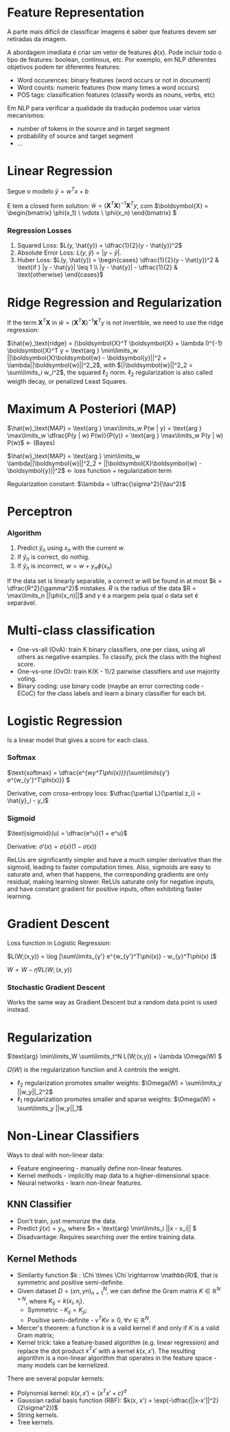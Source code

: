 # Feature Representation

A parte mais difícil de classificar imagens é saber que features devem ser retiradas da imagem.

A abordagem imediata é criar um vetor de features $\phi(x)$. Pode incluir todo o tipo de features: boolean, continous, etc. Por exemplo, em NLP diferentes objetivos podem ter diferentes features:

- Word occurences: binary features (word occurs or not in document)
- Word counts: numeric features (how many times a word occurs)
- POS tags: classification features (classify words as nouns, verbs, etc)

Em NLP para verificar a qualidade da tradução podemos usar vários mecanismos:

- number of tokens in the source and in target segment
- probability of source and target segment
- ...

# Linear Regression

Segue o modelo $\hat{y} = w^Tx + b$

E tem a closed form solution: $\hat{w} = (\boldsymbol{X}^T \boldsymbol{X})^{-1} \boldsymbol{X}^T y$, com $\boldsymbol{X} = \begin{bmatrix} \phi(x_1) \\ \vdots \\ \phi(x_n) \end{bmatrix} $

### Regression Losses

1. Squared Loss: $L(y, \hat{y}) = \dfrac{1}{2}(y - \hat{y})^2$
2. Absolute Error Loss: $L(y, \hat{y}) = |y - \hat{y}|$.
3. Huber Loss: $L(y, \hat{y}) = \begin{cases} \dfrac{1}{2}(y - \hat{y})^2 & \text{if } |y - \hat{y}| \leq 1 \\ |y - \hat{y}| - \dfrac{1}{2} & \text{otherwise} \end{cases}$

# Ridge Regression and Regularization

If the term $\boldsymbol{X}^T \boldsymbol{X}$ in $\hat{w} = (\boldsymbol{X}^T \boldsymbol{X})^{-1} \boldsymbol{X}^T y$ is not invertible, we need to use the ridge regression:

$\hat{w}_\text{ridge} = (\boldsymbol{X}^T \boldsymbol{X} + \lambda I)^{-1} \boldsymbol{X}^T y = \text{arg } \min\limits_w ||\boldsymbol{X}\boldsymbol{w} - \boldsymbol{y}||^2 + \lambda||\boldsymbol{w}||^2_2$, with $||\boldsymbol{w}||^2_2 = \sum\limits_i w_i^2$, the squared $\ell_2$ norm. $\ell_2$ regularization is also called weigth decay, or penalized Least Squares.

# Maximum A Posteriori (MAP)

$\hat{w}_\text{MAP} = \text{arg } \max\limits_w P(w | y) = \text{arg } \max\limits_w \dfrac{P(y | w) P(w)}{P(y)} = \text{arg } \max\limits_w P(y | w) P(w)$ <- (Bayes)

$\hat{w}_\text{MAP} = \text{arg } \min\limits_w \lambda||\boldsymbol{w}||^2_2 + ||\boldsymbol{X}\boldsymbol{w} - \boldsymbol{y}||^2$ <- loss function + regularization term

Regularization constant: $\lambda = \dfrac{\sigma^2}{\tau^2}$

# Perceptron

### Algorithm

1. Predict $\hat{y}_n$ using $x_n$ with the current $w$.
2. If $\hat{y}_n$ is correct, do nothig.
3. If $\hat{y}_n$ is incorrect, $w = w + y_n \phi(x_n)$

If the data set is linearly separable, a correct $w$ will be found in at most $k = \dfrac{R^2}{\gamma^2}$ mistakes. $R$ is the radius of the data $R = \max\limits_n ||\phi(x_n)||$ and $\gamma$ é a margem pela qual o data set é separável.

# Multi-class classification

- One-vs-all (OvA): train K binary classifiers, one per class, using all others as negative examples. To classify, pick the class with the highest score.
- One-vs-one (OvO): train K(K - 1)/2 pairwise classifiers and use majority voting.
- Binary coding: use binary code (maybe an error correcting code - ECoC) for the class labels and learn a binary classifier for each bit.

# Logistic Regression

Is a linear model that gives a score for each class.

### Softmax

$\text{softmax} = \dfrac{e^{w*y^T\phi(x)}}{\sum\limits*{y'} e^{w\_{y'}^T\phi(x)}} $

Derivative, com cross-entropy loss: $\dfrac{\partial L}{\partial z_i} = \hat{y}_i - y_i$

### Sigmoid

$\text{sigmoid}(u) = \dfrac{e^u}{1 + e^u}$

Derivative: $\sigma'(x) = \sigma(x)(1 - \sigma(x))$

ReLUs are significantly simpler and have a much simpler derivative than the sigmoid, leading to faster computation times. Also, sigmoids are easy to saturate and, when that happens, the corresponding gradients are only residual, making learning slower. ReLUs saturate only for negative inputs, and have constant gradient for positive inputs, often exhibiting faster learning.

# Gradient Descent

Loss function in Logistic Regression:

$L(W;(x,y)) = \log [\sum\limits_{y'} e^{w_{y'}^T\phi(x)} - w_{y}^T\phi(x) ]$

$W = W - \eta \nabla L(W;(x,y))$

### Stochastic Gradient Descent

Works the same way as Gradient Descent but a random data point is used instead.

# Regularization

$\text{arg} \min\limits_W \sum\limits_t^N L(W;(x,y)) + \lambda \Omega(W) $

$\Omega(W)$ is the regularization function and $\lambda$ controls the weight.

- $\ell_2$ regularization promotes smaller weights: $\Omega(W) = \sum\limits_y ||w_y||_2^2$
- $\ell_1$ regularization promotes smaller and sparse weights: $\Omega(W) = \sum\limits_y ||w_y||_1$

# Non-Linear Classifiers

Ways to deal with non-linear data:

- Feature engineering - manually define non-linear features.
- Kernel methods - implicitly map data to a higher-dimensional space.
- Neural networks - learn non-linear features.

## KNN Classifier

- Don't train, just memorize the data.
- Predict $\hat{y}(x) = y_n$, where $n = \text{arg} \min\limits_i ||x - x_i|| $
- Disadvantage: Requires searching over the entire training data.

## Kernel Methods

- Similarity function $k : \Chi \times \Chi \rightarrow \mathbb{R}$, that is symmetric
  and positive semi-definite.
- Given dataset $D = {(xn, yn)}^N_{n=1}$, we can define the Gram matrix $K \in \mathbb{R}^{N \times N}$, where $K_{ij} = k(x_i, x_j)$.
  - Symmetric - $K_{ij} = K_{ji}$;
  - Positive semi-definite - $v^TKv \geq 0$, $\forall v \in \mathbb{R}^N$.
- Mercer's theorem: a function $k$ is a valid kernel if and only if $K$ is a valid Gram matrix;
- Kernel trick: take a feature-based algorithm (e.g. linear regression) and replace the dot product $x^Tx'$ with a kernel $k(x, x')$. The resulting algorithm is a non-linear algorithm that operates in the feature space - many models can be kernelized.

There are several popular kernels:

- Polynomial kernel: $k(x, x') = (x^Tx' + c)^d$
- Gaussian radial basis function (RBF): $k(x, x') = \exp(-\dfrac{||x-x'||^2}{2\sigma^2})$
- String kernels.
- Tree kernels.
